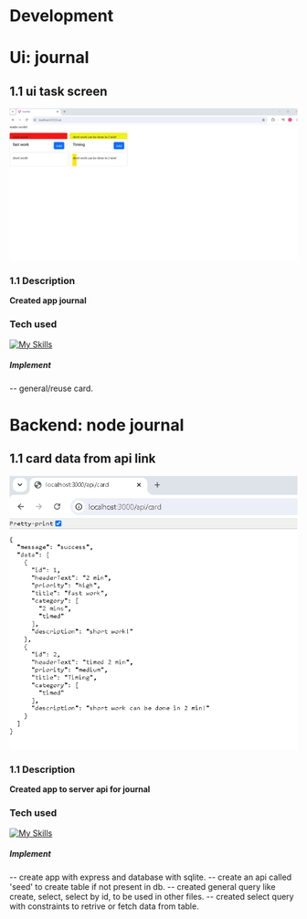 # Development

# Ui: journal

## 1.1 ui task screen

![previews](./previews/ui_task_screen.png)

### 1.1 Description

**Created app journal**

### Tech used

[![My Skills](https://skillicons.dev/icons?i=ts,html,scss,express,angular,bootstrap,react,graphql&theme=light)](https://skillicons.dev)

##### Implement

-- general/reuse card.

# Backend: node journal

## 1.1 card data from api link

![previews](./previews/node_card_api.png)

### 1.1 Description

**Created app to server api for journal**

### Tech used

[![My Skills](https://skillicons.dev/icons?i=express,nodejs,js,sqlite,sqlite3&theme=light)](https://skillicons.dev)

##### Implement

-- create app with express and database with sqlite.
-- create an api called 'seed' to create table if not present in db.
-- created general query like create, select, select by id, to be used in other files.
-- created select query with constraints to retrive or fetch data from table.
